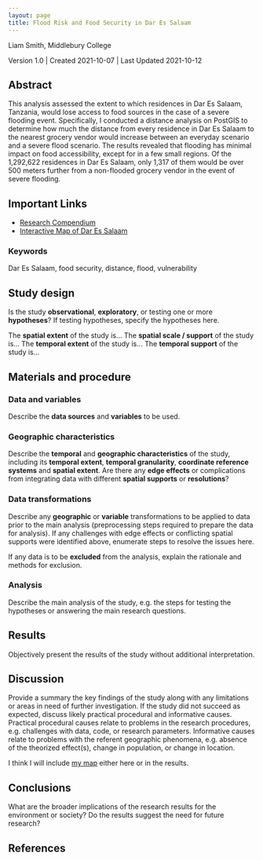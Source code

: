 ```yaml
---
layout: page
title: Flood Risk and Food Security in Dar Es Salaam
---
```

Liam Smith, Middlebury College

Version 1.0 | Created 2021-10-07 | Last Updated 2021-10-12  

## Abstract

This analysis assessed the extent to which residences in Dar Es Salaam, Tanzania, would lose access to food sources in the case of a severe flooding event.
Specifically, I conducted a distance analysis on PostGIS to determine how much the distance from every residence in Dar Es Salaam to the nearest grocery vendor would increase between an everyday scenario and a severe flood scenario.
The results revealed that flooding has minimal impact on food accessibility, except for in a few small regions.
Of the 1,292,622 residences in Dar Es Salaam, only 1,317 of them would be over 500 meters further from a non-flooded grocery vendor in the event of severe flooding.

## Important Links
- [Research Compendium](https://github.com/Liam-W-Smith/Dar-Es-Salaam-Resilience)
- [Interactive Map of Dar Es Salaam](index.html)

### Keywords

Dar Es Salaam, food security, distance, flood, vulnerability

## Study design

Is the study **observational**, **exploratory**, or testing one or more **hypotheses**? If testing hypotheses, specify the hypotheses here.

The **spatial extent** of the study is...
The **spatial scale / support** of the study is...
The **temporal extent** of the study is...
The **temporal support** of the study is...

## Materials and procedure

### Data and variables

Describe the **data sources** and **variables** to be used.

### Geographic characteristics

Describe the **temporal** and **geographic characteristics** of the study, including its **temporal extent**, **temporal granularity**, **coordinate reference systems** and **spatial extent**. Are there any **edge effects** or complications from integrating data with different **spatial supports** or **resolutions**?

### Data transformations

Describe any **geographic** or **variable** transformations to be applied to data prior to the main analysis (preprocessing steps required to prepare the data for analysis). If any challenges with edge effects or conflicting spatial supports were identified above, enumerate steps to resolve the issues here.

If any data is to be **excluded** from the analysis, explain the rationale and methods for exclusion.

### Analysis

Describe the main analysis of the study, e.g. the steps for testing the hypotheses or answering the main research questions.

## Results

Objectively present the results of the study without additional interpretation.

## Discussion

Provide a summary the key findings of the study along with any limitations or areas in need of further investigation. If the study did not succeed as expected, discuss likely practical procedural and informative causes. Practical procedural causes relate to problems in the research procedures, e.g. challenges with data, code, or research parameters. Informative causes relate to problems with the referent geographic phenomena, e.g. absence of the theorized effect(s), change in population, or change in location.

I think I will include [my map](index.html) either here or in the results.

## Conclusions

What are the broader implications of the research results for the environment or society? Do the results suggest the need for future research?

## References

